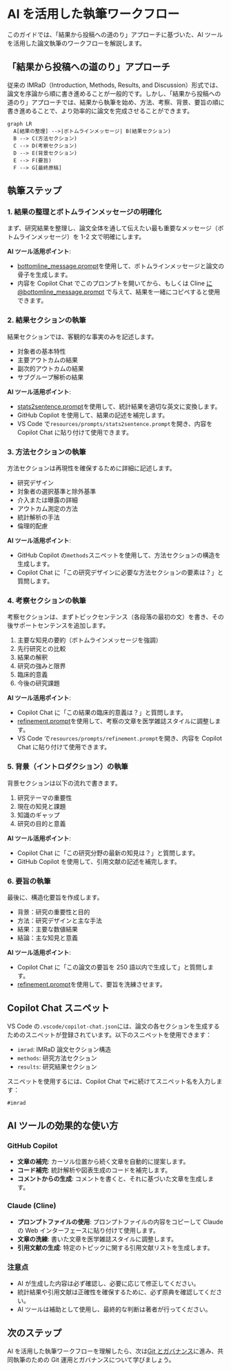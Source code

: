 # AI を活用した執筆ワークフロー

このガイドでは、「結果から投稿への道のり」アプローチに基づいた、AI ツールを活用した論文執筆のワークフローを解説します。

## 「結果から投稿への道のり」アプローチ

従来の IMRaD（Introduction, Methods, Results, and Discussion）形式では、論文を序論から順に書き進めることが一般的です。しかし、「結果から投稿への道のり」アプローチでは、結果から執筆を始め、方法、考察、背景、要旨の順に書き進めることで、より効率的に論文を完成させることができます。

```mermaid
graph LR
  A[結果の整理] -->|ボトムラインメッセージ| B(結果セクション)
  B --> C(方法セクション)
  C --> D(考察セクション)
  D --> E(背景セクション)
  E --> F(要旨)
  F --> G[最終原稿]
```

## 執筆ステップ

### 1. 結果の整理とボトムラインメッセージの明確化

まず、研究結果を整理し、論文全体を通して伝えたい最も重要なメッセージ（ボトムラインメッセージ）を 1-2 文で明確にします。

**AI ツール活用ポイント**:

- [bottomline_message.prompt](../resources/prompts/bottomline_message.prompt)を使用して、ボトムラインメッセージと論文の骨子を生成します。
- 内容を Copilot Chat でこのプロンプトを開いてから、もしくは Cline に@bottomline_message.prompt で与えて、結果を一緒にコピペすると使用できます。

### 2. 結果セクションの執筆

結果セクションでは、客観的な事実のみを記述します。

- 対象者の基本特性
- 主要アウトカムの結果
- 副次的アウトカムの結果
- サブグループ解析の結果

**AI ツール活用ポイント**:

- [stats2sentence.prompt](../resources/prompts/stats2sentence.prompt)を使用して、統計結果を適切な英文に変換します。
- GitHub Copilot を使用して、結果の記述を補完します。
- VS Code で`resources/prompts/stats2sentence.prompt`を開き、内容を Copilot Chat に貼り付けて使用できます。

### 3. 方法セクションの執筆

方法セクションは再現性を確保するために詳細に記述します。

- 研究デザイン
- 対象者の選択基準と除外基準
- 介入または曝露の詳細
- アウトカム測定の方法
- 統計解析の手法
- 倫理的配慮

**AI ツール活用ポイント**:

- GitHub Copilot の`methods`スニペットを使用して、方法セクションの構造を生成します。
- Copilot Chat に「この研究デザインに必要な方法セクションの要素は？」と質問します。

### 4. 考察セクションの執筆

考察セクションは、まずトピックセンテンス（各段落の最初の文）を書き、その後サポートセンテンスを追加します。

1. 主要な知見の要約（ボトムラインメッセージを強調）
2. 先行研究との比較
3. 結果の解釈
4. 研究の強みと限界
5. 臨床的意義
6. 今後の研究課題

**AI ツール活用ポイント**:

- Copilot Chat に「この結果の臨床的意義は？」と質問します。
- [refinement.prompt](../resources/prompts/refinement.prompt)を使用して、考察の文章を医学雑誌スタイルに調整します。
- VS Code で`resources/prompts/refinement.prompt`を開き、内容を Copilot Chat に貼り付けて使用できます。

### 5. 背景（イントロダクション）の執筆

背景セクションは以下の流れで書きます。

1. 研究テーマの重要性
2. 現在の知見と課題
3. 知識のギャップ
4. 研究の目的と意義

**AI ツール活用ポイント**:

- Copilot Chat に「この研究分野の最新の知見は？」と質問します。
- GitHub Copilot を使用して、引用文献の記述を補完します。

### 6. 要旨の執筆

最後に、構造化要旨を作成します。

- 背景：研究の重要性と目的
- 方法：研究デザインと主な手法
- 結果：主要な数値結果
- 結論：主な知見と意義

**AI ツール活用ポイント**:

- Copilot Chat に「この論文の要旨を 250 語以内で生成して」と質問します。
- [refinement.prompt](../resources/prompts/refinement.prompt)を使用して、要旨を洗練させます。

## Copilot Chat スニペット

VS Code の`.vscode/copilot-chat.json`には、論文の各セクションを生成するためのスニペットが登録されています。以下のスニペットを使用できます：

- `imrad`: IMRaD 論文セクション構造
- `methods`: 研究方法セクション
- `results`: 研究結果セクション

スニペットを使用するには、Copilot Chat で`#`に続けてスニペット名を入力します：

```
#imrad
```

## AI ツールの効果的な使い方

### GitHub Copilot

- **文章の補完**: カーソル位置から続く文章を自動的に提案します。
- **コード補完**: 統計解析や図表生成のコードを補完します。
- **コメントからの生成**: コメントを書くと、それに基づいた文章を生成します。

### Claude (Cline)

- **プロンプトファイルの使用**: プロンプトファイルの内容をコピーして Claude の Web インターフェースに貼り付けて使用します。
- **文章の洗練**: 書いた文章を医学雑誌スタイルに調整します。
- **引用文献の生成**: 特定のトピックに関する引用文献リストを生成します。

### 注意点

- AI が生成した内容は必ず確認し、必要に応じて修正してください。
- 統計結果や引用文献は正確性を確保するために、必ず原典を確認してください。
- AI ツールは補助として使用し、最終的な判断は著者が行ってください。

## 次のステップ

AI を活用した執筆ワークフローを理解したら、次は[Git とガバナンス](03_git_gov.md)に進み、共同執筆のための Git 運用とガバナンスについて学びましょう。
